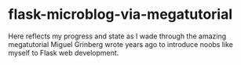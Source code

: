 # flask-microblog-via-megatutorial

Here reflects my progress and state as I wade through the amazing megatutorial Miguel Grinberg wrote years ago to introduce noobs like myself to Flask web development.
